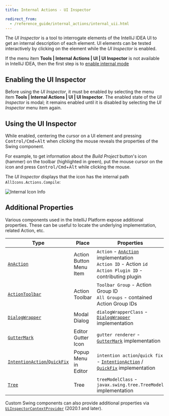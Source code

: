 ```yaml
---
title: Internal Actions - UI Inspector

redirect_from:
  - /reference_guide/internal_actions/internal_uii.html
---
```

<!-- Copyright 2000-2020 JetBrains s.r.o. and other contributors. Use of this source code is governed by the Apache 2.0 license that can be found in the LICENSE file. -->

The _UI Inspector_ is a tool to interrogate elements of the IntelliJ IDEA UI to get an internal description of each element.
UI elements can be tested interactively by clicking on the element while the _UI Inspector_ is enabled.

If the menu item **Tools \| Internal Actions \| UI \| UI Inspector** is not available in IntelliJ IDEA, then the first step is to [enable internal mode](enabling_internal.md)

## Enabling the UI Inspector
Before using the _UI Inspector_, it must be enabled by selecting the menu item **Tools \| Internal Actions \| UI \| UI Inspector**.
The enabled state of the _UI Inspector_ is modal; it remains enabled until it is disabled by selecting the _UI Inspector_ menu item again.

## Using the UI Inspector
While enabled, centering the cursor on a UI element and pressing <kbd>Control/Cmd</kbd>+<kbd>Alt</kbd> when _clicking_ the mouse reveals the properties of the Swing component.

For example, to get information about the _Build Project_ button's icon (hammer) on the toolbar (highlighted in green), put the mouse cursor on the icon and press <kbd>Control/Cmd</kbd>+<kbd>Alt</kbd> while clicking the mouse.

The _UI Inspector_ displays that the icon has the internal path `AllIcons.Actions.Compile`:

![Internal Icon Info](img/internal_uii_icon_info.png)

## Additional Properties
Various components used in the IntelliJ Platform expose additional properties.
These can be useful to locate the underlying implementation, related Action, etc.

| Type | Place | Properties |
|------|-----------|------------|
| [`AnAction`](/basics/basic_action_system.md) | Action Button<br>Menu Item | `Action` - [`AnAction`](upsource:///platform/editor-ui-api/src/com/intellij/openapi/actionSystem/AnAction.java) implementation<br>`Action ID` - Action `id`<br>`Action Plugin ID` - contributing plugin |
| [`ActionToolbar`](/basics/basic_action_system.md) | Action Toolbar | `Toolbar Group` - Action Group ID<br>`All Groups` - contained Action Group IDs |
| [`DialogWrapper`](/user_interface_components/dialog_wrapper.md) | Modal Dialog | `dialogWrapperClass` - [`DialogWrapper`](upsource:///platform/platform-api/src/com/intellij/openapi/ui/DialogWrapper.java) implementation |
| [`GutterMark`](upsource:///platform/editor-ui-api/src/com/intellij/codeInsight/daemon/GutterMark.java) | Editor Gutter Icon | `gutter renderer` - [`GutterMark`](upsource:///platform/editor-ui-api/src/com/intellij/codeInsight/daemon/GutterMark.java) implementation |
| [`IntentionAction`/`QuickFix`](/reference_guide/custom_language_support/code_inspections_and_intentions.md) | Popup Menu in Editor | `intention action`/`quick fix` - [`IntentionAction`](upsource:///platform/analysis-api/src/com/intellij/codeInsight/intention/IntentionAction.java) / [`QuickFix`](upsource:///platform/analysis-api/src/com/intellij/codeInspection/QuickFix.java) implementation |
| [`Tree`](/user_interface_components/lists_and_trees.md) | Tree | `treeModelClass` - `javax.swing.tree.TreeModel` implementation |

Custom Swing components can also provide additional properties via [`UiInspectorContextProvider`](upsource:///platform/platform-impl/src/com/intellij/internal/inspector/UiInspectorContextProvider.java) (2020.1 and later).
